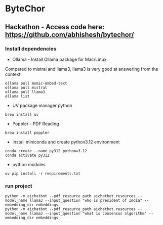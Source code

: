 # ByteChor

## Hackathon - Access code here: https://github.com/abhishesh/bytechor/

### Install dependencies

* Ollama - Install Ollama package for Mac/Linux

Compared to mistral and llama3, llama3 is very good at answering from the context

```shell
ollama pull nomic-embed-text
ollama pull mistral
ollama pull llama3
ollama list
```

* UV package manager python
```shell
brew install uv
```

* Poppler - PDF Reading

```shell
brew install poppler
```

* Install miniconda and create python3.12 environment

```shell
conda create --name py312 python=3.12
conda activate py312
```

* python modules

```shell
uv pip install -r requirements.txt
```

### run project

```shell
python -m aichatbot --pdf_resource_path aichatbot.resources --model_name llama3 --input_question "who is president of India" --embedding_dir embeddings
python -m aichatbot --pdf_resource_path aichatbot.resources --model_name llama3 --input_question "what is consensus algorithm" --embedding_dir embeddings
```
